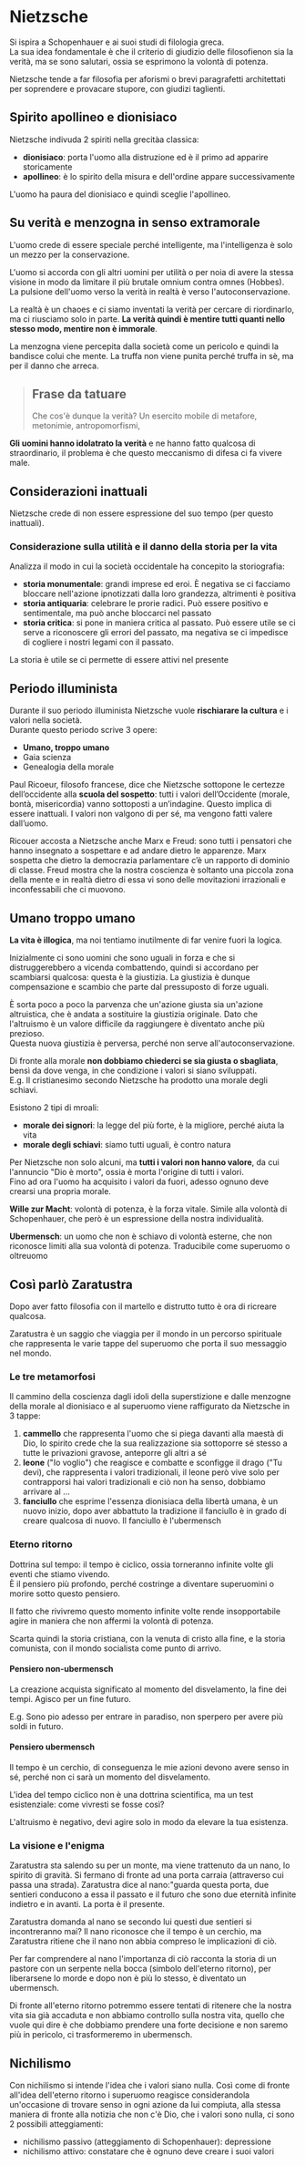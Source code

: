 # Nietzsche
Si ispira a Schopenhauer e ai suoi studi di filologia greca.  
La sua idea fondamentale è che il criterio di giudizio delle filosofienon sia la verità, ma se sono salutari, ossia se esprimono la volontà di potenza.

Nietzsche tende a far filosofia per aforismi o brevi paragrafetti architettati per soprendere e provacare stupore, con giudizi taglienti.

## Spirito apollineo e dionisiaco
Nietzsche indivuda 2 spiriti nella grecitàa classica:
- **dionisiaco**: porta l'uomo alla distruzione ed è il primo ad apparire storicamente
- **apollineo**: è lo spirito della misura e dell'ordine appare successivamente

L'uomo ha paura del dionisiaco e quindi sceglie l'apollineo.

## Su verità e menzogna in senso extramorale
L'uomo crede di essere speciale perché intelligente, ma l'intelligenza è solo un mezzo per la conservazione.

L'uomo si accorda con gli altri uomini per utilità o per noia di avere la stessa visione in modo da limitare il più brutale omnium contra omnes (Hobbes).  
La pulsione dell'uomo verso la verità in realtà è verso l'autoconservazione.

La realtà è un chaoes e ci siamo inventati la verità per cercare di riordinarlo, ma ci riusciamo solo in parte.
**La verità quindi è mentire tutti quanti nello stesso modo, mentire non è immorale**.

La menzogna viene percepita dalla società come un pericolo e quindi la bandisce colui che mente. La truffa non viene punita perché truffa in sè, ma per il danno che arreca.

> ## Frase da tatuare
> Che cos'è dunque la verità? Un esercito mobile di metafore, metonimie, antropomorfismi,

**Gli uomini hanno idolatrato la verità** e ne hanno fatto qualcosa di straordinario, il problema è che questo meccanismo di difesa ci fa vivere male.

## Considerazioni inattuali
Nietzsche crede di non essere espressione del suo tempo (per questo inattuali).

### Considerazione sulla utilità e il danno della storia per la vita
Analizza il modo in cui la società occidentale ha concepito la storiografia:
- **storia monumentale**: grandi imprese ed eroi. È negativa se ci facciamo bloccare nell'azione ipnotizzati dalla loro grandezza, altrimenti è positiva
- **storia antiquaria**: celebrare le prorie radici. Può essere positivo e sentimentale, ma può anche bloccarci nel passato
- **storia critica**: si pone in maniera critica al passato. Può essere utile se ci serve a riconoscere gli errori del passato, ma negativa se ci impedisce di cogliere i nostri legami con il passato.

La storia è utile se ci permette di essere attivi nel presente

## Periodo illuminista
Durante il suo periodo illuminista Nietzsche vuole **rischiarare la cultura** e i valori nella società.  
Durante questo periodo scrive 3 opere:
- **Umano, troppo umano**
- Gaia scienza
- Genealogia della morale

Paul Ricoeur, filosofo francese, dice che Nietzsche sottopone le certezze dell’occidente alla **scuola del sospetto**: tutti i valori dell’Occidente (morale, bontà, misericordia) vanno sottoposti a un’indagine. Questo implica di essere inattuali. I valori non valgono di per sé, ma vengono fatti valere dall’uomo.

Ricouer accosta a Nietzsche anche Marx e Freud: sono tutti i pensatori che hanno insegnato a sospettare e ad andare dietro le apparenze. Marx sospetta che dietro la democrazia parlamentare c’è un rapporto di dominio di classe. Freud mostra che la nostra coscienza è soltanto una piccola zona della mente e in realtà dietro di essa vi sono delle movitazioni irrazionali e inconfessabili che ci muovono. 

## Umano troppo umano
**La vita è illogica**, ma noi tentiamo inutilmente di far venire fuori la logica.

Inizialmente ci sono uomini che sono uguali in forza e che si distruggerebbero a vicenda combattendo, quindi si accordano per scambiarsi qualcosa: questa è la giustizia. La giustizia è dunque compensazione e scambio che parte dal pressuposto di forze uguali.

È sorta poco a poco la parvenza che un'azione giusta sia un'azione altruistica, che è andata a sostituire la giustizia originale. Dato che l'altruismo è un valore difficile da raggiungere è diventato anche più prezioso.  
Questa nuova giustizia è perversa, perché non serve all'autoconservazione.

Di fronte alla morale **non dobbiamo chiederci se sia giusta o sbagliata**, bensì da dove venga, in che condizione i valori si siano sviluppati.  
E.g. Il cristianesimo secondo Nietzsche ha prodotto una morale degli schiavi.

Esistono 2 tipi di mroali:
- **morale dei signori**: la legge del più forte, è la migliore, perché aiuta la vita
- **morale degli schiavi**: siamo tutti uguali, è contro natura

Per Nietzsche non solo alcuni, ma **tutti i valori non hanno valore**, da cui l'annuncio "Dio è morto", ossia è morta l'origine di tutti i valori.  
Fino ad ora l'uomo ha acquisito i valori da fuori, adesso ognuno deve crearsi una propria morale.

**Wille zur Macht**: volontà di potenza, è la forza vitale. Simile alla volontà di Schopenhauer, che però è un espressione della nostra individualità.

**Ubermensch**: un uomo che non è schiavo di volontà esterne, che non riconosce limiti alla sua volontà di potenza. Traducibile come superuomo o oltreuomo

## Così parlò Zaratustra
Dopo aver fatto filosofia con il martello e distrutto tutto è ora di ricreare qualcosa.

Zaratustra è un saggio che viaggia per il mondo in un percorso spirituale che rappresenta le varie tappe del superuomo che porta il suo messaggio nel mondo.

### Le tre metamorfosi
Il cammino della coscienza dagli idoli della superstizione e dalle menzogne della morale al dionisiaco e al superuomo viene raffigurato da Nietzsche in 3 tappe:  
1. **cammello** che rappresenta l'uomo che si piega davanti alla maestà di Dio, lo spirito crede che la sua realizzazione sia sottoporre sé stesso a tutte le privazioni gravose, anteporre gli altri a sé
2. **leone** ("Io voglio") che reagisce e combatte e sconfigge il drago ("Tu devi), che rappresenta i valori tradizionali, il leone però vive solo per contrapporsi hai valori tradizionali e ciò non ha senso, dobbiamo arrivare al ...
3. **fanciullo** che esprime l'essenza dionisiaca della libertà umana, è un nuovo inizio, dopo aver abbattuto la tradizione il fanciullo è in grado di creare qualcosa di nuovo. Il fanciullo è l'ubermensch

### Eterno ritorno
Dottrina sul tempo: il tempo è ciclico, ossia torneranno infinite volte gli eventi che stiamo vivendo.  
È il pensiero più profondo, perché costringe a diventare superuomini o morire sotto questo pensiero.

Il fatto che rivivremo questo momento infinite volte rende insopportabile agire in maniera che non affermi la volontà di potenza.

Scarta quindi la storia cristiana, con la venuta di cristo alla fine, e la storia comunista, con il mondo socialista come punto di arrivo.

#### Pensiero non-ubermensch
La creazione acquista significato al momento del disvelamento, la fine dei tempi. Agisco per un fine futuro.

E.g. Sono pio adesso per entrare in paradiso, non sperpero per avere più soldi in futuro.

#### Pensiero ubermensch
Il tempo è un cerchio, di conseguenza le mie azioni devono avere senso in sé, perché non ci sarà un momento del disvelamento.  

L'idea del tempo ciclico non è una dottrina scientifica, ma un test esistenziale: come vivresti se fosse così?

L'altruismo è negativo, devi agire solo in modo da elevare la tua esistenza.

### La visione e l'enigma
Zaratustra sta salendo su per un monte, ma viene trattenuto da un nano, lo spirito di gravità. Si fermano di fronte ad una porta carraia (attraverso cui passa una strada). Zaratustra dice al nano:"guarda questa porta, due sentieri conducono a essa il passato e il futuro che sono due eternità infinite indietro e in avanti. La porta è il presente.  

Zaratustra domanda al nano se secondo lui questi due sentieri si incontreranno mai?
Il nano riconosce che il tempo è un cerchio, ma Zaratustra ritiene che il nano non abbia compreso le implicazioni di ciò.

Per far comprendere al nano l'importanza di ciò racconta la storia di un pastore con un serpente nella bocca (simbolo dell'eterno ritorno), per liberarsene lo morde e dopo non è più lo stesso, è diventato un ubermensch.

Di fronte all'eterno ritorno potremmo essere tentati di ritenere che la nostra vita sia già accaduta e non abbiamo controllo sulla nostra vita, quello che vuole qui dire è che dobbiamo prendere una forte decisione e non saremo più in pericolo, ci trasformeremo in ubermensch.

## Nichilismo
Con nichilismo si intende l'idea che i valori siano nulla. Così come di fronte all'idea dell'eterno ritorno i superuomo reagisce considerandola un'occasione di trovare senso in ogni azione da lui compiuta, alla stessa maniera di fronte alla notizia che non c'è Dio, che i valori sono nulla, ci sono 2 possibili atteggiamenti:
- nichilismo passivo (atteggiamento di Schopenhauer): depressione
- nichilismo attivo: constatare che è ognuno deve creare i suoi valori